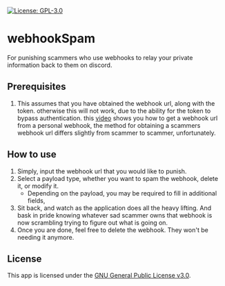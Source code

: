 [![License: GPL-3.0](https://img.shields.io/badge/license-GPL--3.0-blue?style=flat-square)](https://www.gnu.org/licenses/gpl-3.0.en.html)

# webhookSpam
For punishing scammers who use webhooks to relay your private information back to them on discord.

## Prerequisites
1. This assumes that you have obtained the webhook url, along with the token. otherwise this will not work, due to the
ability for the token to bypass authentication. this [video](https://youtu.be/K8vgRWZnSZw) shows you how to get a
webhook url from a personal webhook, the method for obtaining a scammers webhook url differs slightly from scammer to
scammer, unfortunately.

## How to use
1. Simply, input the webhook url that you would like to punish.
2. Select a payload type, whether you want to spam the webhook, delete it, or modify it.
   - Depending on the payload, you may be required to fill in additional fields,
3. Sit back, and watch as the application does all the heavy lifting. And bask in pride knowing whatever sad scammer
owns that webhook is now scrambling trying to figure out what is going on.
4. Once you are done, feel free to delete the webhook. They won't be needing it anymore.

## License
This app is licensed under the [GNU General Public License v3.0](https://www.gnu.org/licenses/gpl-3.0.en.html).